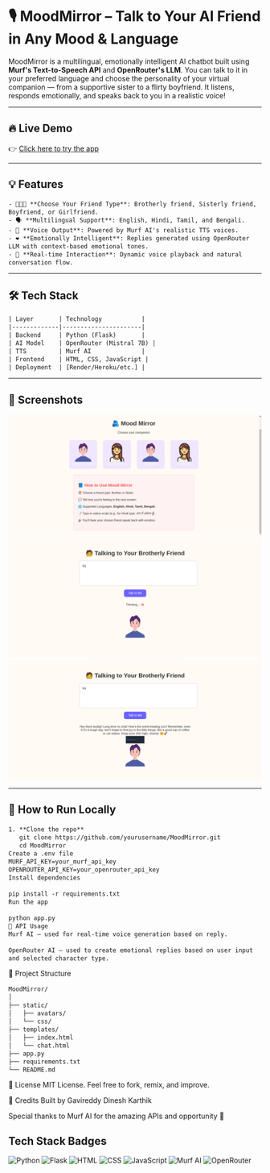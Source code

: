 # 🎙️ MoodMirror – Talk to Your AI Friend in Any Mood & Language

MoodMirror is a multilingual, emotionally intelligent AI chatbot built using **Murf's Text-to-Speech API** and **OpenRouter's LLM**. You can talk to it in your preferred language and choose the personality of your virtual companion — from a supportive sister to a flirty boyfriend. It listens, responds emotionally, and speaks back to you in a realistic voice!

---

## 🔥 Live Demo

👉 [Click here to try the app](https://moodmirror-z5uq.onrender.com/)

---

## 💡 Features
```plaintext
- 🧑‍🤝‍🧑 **Choose Your Friend Type**: Brotherly friend, Sisterly friend, Boyfriend, or Girlfriend.
- 🗣️ **Multilingual Support**: English, Hindi, Tamil, and Bengali.
- 🎤 **Voice Output**: Powered by Murf AI's realistic TTS voices.
- ❤️ **Emotionally Intelligent**: Replies generated using OpenRouter LLM with context-based emotional tones.
- 🔁 **Real-time Interaction**: Dynamic voice playback and natural conversation flow.
```
---

## 🛠️ Tech Stack
```plaintext
| Layer       | Technology           |
|-------------|----------------------|
| Backend     | Python (Flask)       |
| AI Model    | OpenRouter (Mistral 7B) |
| TTS         | Murf AI              |
| Frontend    | HTML, CSS, JavaScript |
| Deployment  | [Render/Heroku/etc.] |
```
---

## 📸 Screenshots
![main_page_ui](main_page.png)
![user_request_page_ui](user_request_page.png)
![chatbot_response_page_ui](ui_response_page.png)

---

## 🚀 How to Run Locally
```plaintext
1. **Clone the repo**
   git clone https://github.com/yourusername/MoodMirror.git
   cd MoodMirror
Create a .env file
MURF_API_KEY=your_murf_api_key
OPENROUTER_API_KEY=your_openrouter_api_key
Install dependencies

pip install -r requirements.txt
Run the app

python app.py
🧠 API Usage
Murf AI – used for real-time voice generation based on reply.

OpenRouter AI – used to create emotional replies based on user input and selected character type.
```

📂 Project Structure
```plaintext
MoodMirror/
│
├── static/
│   ├── avatars/
│   └── css/
├── templates/
│   ├── index.html
│   └── chat.html
├── app.py
├── requirements.txt
└── README.md
```

📎 License
MIT License. Feel free to fork, remix, and improve.

🙌 Credits
Built by Gavireddy Dinesh Karthik

Special thanks to Murf AI for the amazing APIs and opportunity 💙
 
## Tech Stack Badges
![Python](https://img.shields.io/badge/Python-3776AB?style=for-the-badge&logo=python&logoColor=white)
![Flask](https://img.shields.io/badge/Flask-000000?style=for-the-badge&logo=flask&logoColor=white)
![HTML](https://img.shields.io/badge/HTML-E34F26?style=for-the-badge&logo=html5&logoColor=white)
![CSS](https://img.shields.io/badge/CSS-1572B6?style=for-the-badge&logo=css3&logoColor=white)
![JavaScript](https://img.shields.io/badge/JavaScript-F7DF1E?style=for-the-badge&logo=javascript&logoColor=black)
![Murf AI](https://img.shields.io/badge/Murf%20AI-TTS-blueviolet)
![OpenRouter](https://img.shields.io/badge/OpenRouter-LLM-informational)

